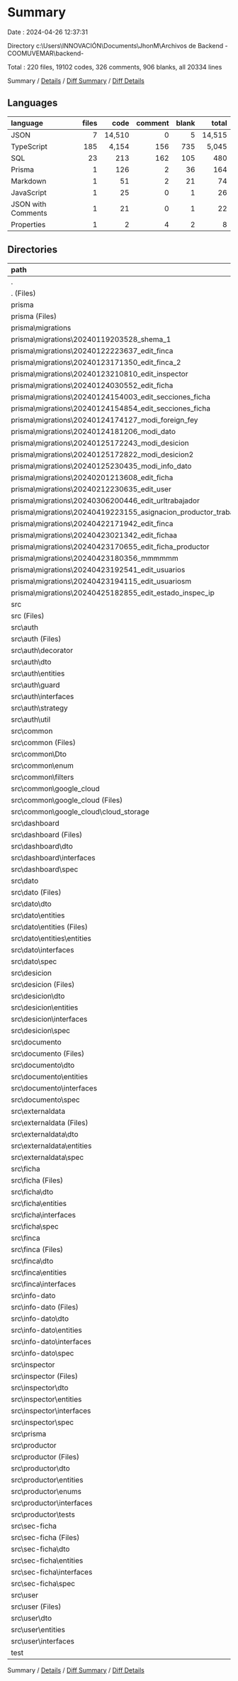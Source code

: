 # Summary

Date : 2024-04-26 12:37:31

Directory c:\\Users\\INNOVACIÓN\\Documents\\JhonM\\Archivos de Backend - COOMUVEMAR\\backend-

Total : 220 files,  19102 codes, 326 comments, 906 blanks, all 20334 lines

Summary / [Details](details.md) / [Diff Summary](diff.md) / [Diff Details](diff-details.md)

## Languages
| language | files | code | comment | blank | total |
| :--- | ---: | ---: | ---: | ---: | ---: |
| JSON | 7 | 14,510 | 0 | 5 | 14,515 |
| TypeScript | 185 | 4,154 | 156 | 735 | 5,045 |
| SQL | 23 | 213 | 162 | 105 | 480 |
| Prisma | 1 | 126 | 2 | 36 | 164 |
| Markdown | 1 | 51 | 2 | 21 | 74 |
| JavaScript | 1 | 25 | 0 | 1 | 26 |
| JSON with Comments | 1 | 21 | 0 | 1 | 22 |
| Properties | 1 | 2 | 4 | 2 | 8 |

## Directories
| path | files | code | comment | blank | total |
| :--- | ---: | ---: | ---: | ---: | ---: |
| . | 220 | 19,102 | 326 | 906 | 20,334 |
| . (Files) | 10 | 14,600 | 6 | 29 | 14,635 |
| prisma | 24 | 339 | 164 | 141 | 644 |
| prisma (Files) | 1 | 126 | 2 | 36 | 164 |
| prisma\\migrations | 23 | 213 | 162 | 105 | 480 |
| prisma\\migrations\\20240119203528_shema_1 | 1 | 106 | 28 | 39 | 173 |
| prisma\\migrations\\20240122223637_edit_finca | 1 | 2 | 1 | 1 | 4 |
| prisma\\migrations\\20240123171350_edit_finca_2 | 1 | 1 | 1 | 1 | 3 |
| prisma\\migrations\\20240123210810_edit_inspector | 1 | 2 | 7 | 1 | 10 |
| prisma\\migrations\\20240124030552_edit_ficha | 1 | 1 | 1 | 1 | 3 |
| prisma\\migrations\\20240124154003_edit_secciones_ficha | 1 | 0 | 0 | 1 | 1 |
| prisma\\migrations\\20240124154854_edit_secciones_ficha | 1 | 1 | 1 | 1 | 3 |
| prisma\\migrations\\20240124174127_modi_foreign_fey | 1 | 2 | 2 | 2 | 6 |
| prisma\\migrations\\20240124181206_modi_dato | 1 | 4 | 4 | 4 | 12 |
| prisma\\migrations\\20240125172243_modi_desicion | 1 | 7 | 15 | 6 | 28 |
| prisma\\migrations\\20240125172822_modi_desicion2 | 1 | 2 | 8 | 1 | 11 |
| prisma\\migrations\\20240125230435_modi_info_dato | 1 | 2 | 8 | 2 | 12 |
| prisma\\migrations\\20240201213608_edit_ficha | 1 | 3 | 8 | 1 | 12 |
| prisma\\migrations\\20240212230635_edit_user | 1 | 55 | 41 | 28 | 124 |
| prisma\\migrations\\20240306200446_edit_urltrabajador | 1 | 1 | 1 | 1 | 3 |
| prisma\\migrations\\20240419223155_asignacion_productor_trabajador | 1 | 11 | 3 | 4 | 18 |
| prisma\\migrations\\20240422171942_edit_finca | 1 | 1 | 1 | 1 | 3 |
| prisma\\migrations\\20240423021342_edit_fichaa | 1 | 1 | 1 | 1 | 3 |
| prisma\\migrations\\20240423170655_edit_ficha_productor | 1 | 3 | 9 | 3 | 15 |
| prisma\\migrations\\20240423180356_mmmmmm | 1 | 5 | 13 | 3 | 21 |
| prisma\\migrations\\20240423192541_edit_usuarios | 1 | 1 | 1 | 1 | 3 |
| prisma\\migrations\\20240423194115_edit_usuariosm | 1 | 1 | 7 | 1 | 9 |
| prisma\\migrations\\20240425182855_edit_estado_inspec_ip | 1 | 1 | 1 | 1 | 3 |
| src | 184 | 4,134 | 156 | 730 | 5,020 |
| src (Files) | 2 | 81 | 5 | 6 | 92 |
| src\\auth | 21 | 388 | 22 | 76 | 486 |
| src\\auth (Files) | 3 | 186 | 12 | 28 | 226 |
| src\\auth\\decorator | 3 | 16 | 0 | 4 | 20 |
| src\\auth\\dto | 3 | 76 | 0 | 12 | 88 |
| src\\auth\\entities | 3 | 34 | 0 | 15 | 49 |
| src\\auth\\guard | 3 | 31 | 4 | 6 | 41 |
| src\\auth\\interfaces | 2 | 10 | 0 | 2 | 12 |
| src\\auth\\strategy | 2 | 24 | 0 | 5 | 29 |
| src\\auth\\util | 2 | 11 | 6 | 4 | 21 |
| src\\common | 9 | 179 | 7 | 30 | 216 |
| src\\common (Files) | 1 | 0 | 0 | 1 | 1 |
| src\\common\\Dto | 1 | 26 | 0 | 2 | 28 |
| src\\common\\enum | 1 | 4 | 0 | 1 | 5 |
| src\\common\\filters | 2 | 78 | 5 | 7 | 90 |
| src\\common\\google_cloud | 4 | 71 | 2 | 19 | 92 |
| src\\common\\google_cloud (Files) | 2 | 53 | 2 | 17 | 72 |
| src\\common\\google_cloud\\cloud_storage | 2 | 18 | 0 | 2 | 20 |
| src\\dashboard | 9 | 285 | 54 | 62 | 401 |
| src\\dashboard (Files) | 3 | 224 | 46 | 45 | 315 |
| src\\dashboard\\dto | 2 | 21 | 8 | 6 | 35 |
| src\\dashboard\\interfaces | 2 | 10 | 0 | 1 | 11 |
| src\\dashboard\\spec | 2 | 30 | 0 | 10 | 40 |
| src\\dato | 16 | 257 | 1 | 54 | 312 |
| src\\dato (Files) | 3 | 151 | 1 | 18 | 170 |
| src\\dato\\dto | 3 | 27 | 0 | 6 | 33 |
| src\\dato\\entities | 6 | 43 | 0 | 18 | 61 |
| src\\dato\\entities (Files) | 3 | 17 | 0 | 7 | 24 |
| src\\dato\\entities\\entities | 3 | 26 | 0 | 11 | 37 |
| src\\dato\\interfaces | 2 | 6 | 0 | 2 | 8 |
| src\\dato\\spec | 2 | 30 | 0 | 10 | 40 |
| src\\desicion | 13 | 228 | 0 | 41 | 269 |
| src\\desicion (Files) | 3 | 155 | 0 | 17 | 172 |
| src\\desicion\\dto | 3 | 21 | 0 | 6 | 27 |
| src\\desicion\\entities | 3 | 16 | 0 | 7 | 23 |
| src\\desicion\\interfaces | 2 | 6 | 0 | 1 | 7 |
| src\\desicion\\spec | 2 | 30 | 0 | 10 | 40 |
| src\\documento | 13 | 236 | 1 | 44 | 281 |
| src\\documento (Files) | 3 | 154 | 0 | 17 | 171 |
| src\\documento\\dto | 3 | 26 | 1 | 7 | 34 |
| src\\documento\\entities | 3 | 19 | 0 | 9 | 28 |
| src\\documento\\interfaces | 2 | 7 | 0 | 1 | 8 |
| src\\documento\\spec | 2 | 30 | 0 | 10 | 40 |
| src\\externaldata | 8 | 246 | 0 | 38 | 284 |
| src\\externaldata (Files) | 3 | 177 | 0 | 18 | 195 |
| src\\externaldata\\dto | 2 | 38 | 0 | 9 | 47 |
| src\\externaldata\\entities | 1 | 1 | 0 | 1 | 2 |
| src\\externaldata\\spec | 2 | 30 | 0 | 10 | 40 |
| src\\ficha | 14 | 462 | 13 | 71 | 546 |
| src\\ficha (Files) | 3 | 345 | 12 | 38 | 395 |
| src\\ficha\\dto | 3 | 44 | 1 | 9 | 54 |
| src\\ficha\\entities | 3 | 21 | 0 | 9 | 30 |
| src\\ficha\\interfaces | 3 | 22 | 0 | 5 | 27 |
| src\\ficha\\spec | 2 | 30 | 0 | 10 | 40 |
| src\\finca | 11 | 226 | 0 | 40 | 266 |
| src\\finca (Files) | 3 | 149 | 0 | 17 | 166 |
| src\\finca\\dto | 3 | 44 | 0 | 10 | 54 |
| src\\finca\\entities | 3 | 24 | 0 | 12 | 36 |
| src\\finca\\interfaces | 2 | 9 | 0 | 1 | 10 |
| src\\info-dato | 13 | 250 | 1 | 46 | 297 |
| src\\info-dato (Files) | 3 | 170 | 1 | 19 | 190 |
| src\\info-dato\\dto | 3 | 25 | 0 | 8 | 33 |
| src\\info-dato\\entities | 3 | 18 | 0 | 8 | 26 |
| src\\info-dato\\interfaces | 2 | 7 | 0 | 1 | 8 |
| src\\info-dato\\spec | 2 | 30 | 0 | 10 | 40 |
| src\\inspector | 14 | 454 | 37 | 80 | 571 |
| src\\inspector (Files) | 3 | 353 | 34 | 48 | 435 |
| src\\inspector\\dto | 4 | 44 | 3 | 12 | 59 |
| src\\inspector\\entities | 3 | 19 | 0 | 8 | 27 |
| src\\inspector\\interfaces | 2 | 8 | 0 | 2 | 10 |
| src\\inspector\\spec | 2 | 30 | 0 | 10 | 40 |
| src\\prisma | 2 | 23 | 6 | 5 | 34 |
| src\\productor | 16 | 316 | 7 | 55 | 378 |
| src\\productor (Files) | 3 | 192 | 3 | 20 | 215 |
| src\\productor\\dto | 3 | 47 | 4 | 11 | 62 |
| src\\productor\\entities | 3 | 26 | 0 | 11 | 37 |
| src\\productor\\enums | 2 | 5 | 0 | 1 | 6 |
| src\\productor\\interfaces | 3 | 16 | 0 | 2 | 18 |
| src\\productor\\tests | 2 | 30 | 0 | 10 | 40 |
| src\\sec-ficha | 13 | 254 | 0 | 45 | 299 |
| src\\sec-ficha (Files) | 3 | 186 | 0 | 21 | 207 |
| src\\sec-ficha\\dto | 3 | 18 | 0 | 6 | 24 |
| src\\sec-ficha\\entities | 3 | 15 | 0 | 6 | 21 |
| src\\sec-ficha\\interfaces | 2 | 5 | 0 | 2 | 7 |
| src\\sec-ficha\\spec | 2 | 30 | 0 | 10 | 40 |
| src\\user | 10 | 249 | 2 | 37 | 288 |
| src\\user (Files) | 3 | 181 | 2 | 23 | 206 |
| src\\user\\dto | 3 | 43 | 0 | 7 | 50 |
| src\\user\\entities | 2 | 18 | 0 | 6 | 24 |
| src\\user\\interfaces | 2 | 7 | 0 | 1 | 8 |
| test | 2 | 29 | 0 | 6 | 35 |

Summary / [Details](details.md) / [Diff Summary](diff.md) / [Diff Details](diff-details.md)
